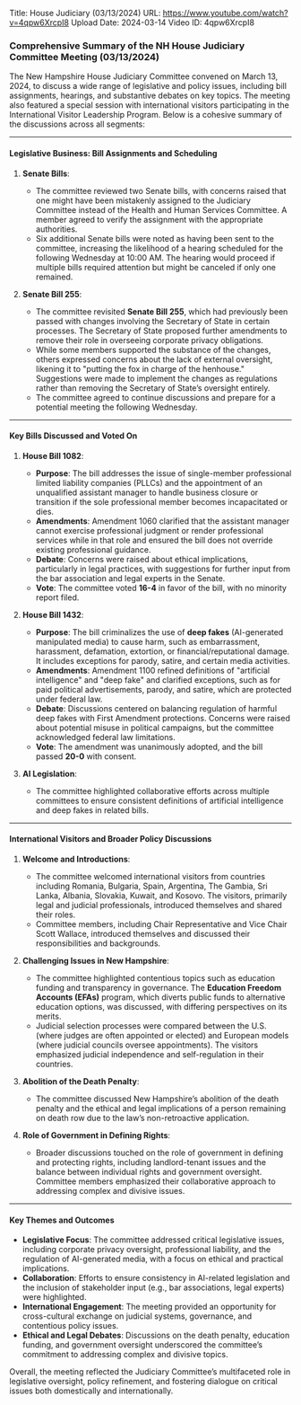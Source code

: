 Title: House Judiciary (03/13/2024)
URL: https://www.youtube.com/watch?v=4qpw6XrcpI8
Upload Date: 2024-03-14
Video ID: 4qpw6XrcpI8

### Comprehensive Summary of the NH House Judiciary Committee Meeting (03/13/2024)

The New Hampshire House Judiciary Committee convened on March 13, 2024, to discuss a wide range of legislative and policy issues, including bill assignments, hearings, and substantive debates on key topics. The meeting also featured a special session with international visitors participating in the International Visitor Leadership Program. Below is a cohesive summary of the discussions across all segments:

---

#### **Legislative Business: Bill Assignments and Scheduling**
1. **Senate Bills**:
   - The committee reviewed two Senate bills, with concerns raised that one might have been mistakenly assigned to the Judiciary Committee instead of the Health and Human Services Committee. A member agreed to verify the assignment with the appropriate authorities.
   - Six additional Senate bills were noted as having been sent to the committee, increasing the likelihood of a hearing scheduled for the following Wednesday at 10:00 AM. The hearing would proceed if multiple bills required attention but might be canceled if only one remained.

2. **Senate Bill 255**:
   - The committee revisited **Senate Bill 255**, which had previously been passed with changes involving the Secretary of State in certain processes. The Secretary of State proposed further amendments to remove their role in overseeing corporate privacy obligations.
   - While some members supported the substance of the changes, others expressed concerns about the lack of external oversight, likening it to "putting the fox in charge of the henhouse." Suggestions were made to implement the changes as regulations rather than removing the Secretary of State’s oversight entirely.
   - The committee agreed to continue discussions and prepare for a potential meeting the following Wednesday.

---

#### **Key Bills Discussed and Voted On**
1. **House Bill 1082**:
   - **Purpose**: The bill addresses the issue of single-member professional limited liability companies (PLLCs) and the appointment of an unqualified assistant manager to handle business closure or transition if the sole professional member becomes incapacitated or dies.
   - **Amendments**: Amendment 1060 clarified that the assistant manager cannot exercise professional judgment or render professional services while in that role and ensured the bill does not override existing professional guidance.
   - **Debate**: Concerns were raised about ethical implications, particularly in legal practices, with suggestions for further input from the bar association and legal experts in the Senate.
   - **Vote**: The committee voted **16-4** in favor of the bill, with no minority report filed.

2. **House Bill 1432**:
   - **Purpose**: The bill criminalizes the use of **deep fakes** (AI-generated manipulated media) to cause harm, such as embarrassment, harassment, defamation, extortion, or financial/reputational damage. It includes exceptions for parody, satire, and certain media activities.
   - **Amendments**: Amendment 1100 refined definitions of "artificial intelligence" and "deep fake" and clarified exceptions, such as for paid political advertisements, parody, and satire, which are protected under federal law.
   - **Debate**: Discussions centered on balancing regulation of harmful deep fakes with First Amendment protections. Concerns were raised about potential misuse in political campaigns, but the committee acknowledged federal law limitations.
   - **Vote**: The amendment was unanimously adopted, and the bill passed **20-0** with consent.

3. **AI Legislation**:
   - The committee highlighted collaborative efforts across multiple committees to ensure consistent definitions of artificial intelligence and deep fakes in related bills.

---

#### **International Visitors and Broader Policy Discussions**
1. **Welcome and Introductions**:
   - The committee welcomed international visitors from countries including Romania, Bulgaria, Spain, Argentina, The Gambia, Sri Lanka, Albania, Slovakia, Kuwait, and Kosovo. The visitors, primarily legal and judicial professionals, introduced themselves and shared their roles.
   - Committee members, including Chair Representative and Vice Chair Scott Wallace, introduced themselves and discussed their responsibilities and backgrounds.

2. **Challenging Issues in New Hampshire**:
   - The committee highlighted contentious topics such as education funding and transparency in governance. The **Education Freedom Accounts (EFAs)** program, which diverts public funds to alternative education options, was discussed, with differing perspectives on its merits.
   - Judicial selection processes were compared between the U.S. (where judges are often appointed or elected) and European models (where judicial councils oversee appointments). The visitors emphasized judicial independence and self-regulation in their countries.

3. **Abolition of the Death Penalty**:
   - The committee discussed New Hampshire’s abolition of the death penalty and the ethical and legal implications of a person remaining on death row due to the law’s non-retroactive application.

4. **Role of Government in Defining Rights**:
   - Broader discussions touched on the role of government in defining and protecting rights, including landlord-tenant issues and the balance between individual rights and government oversight. Committee members emphasized their collaborative approach to addressing complex and divisive issues.

---

#### **Key Themes and Outcomes**
- **Legislative Focus**: The committee addressed critical legislative issues, including corporate privacy oversight, professional liability, and the regulation of AI-generated media, with a focus on ethical and practical implications.
- **Collaboration**: Efforts to ensure consistency in AI-related legislation and the inclusion of stakeholder input (e.g., bar associations, legal experts) were highlighted.
- **International Engagement**: The meeting provided an opportunity for cross-cultural exchange on judicial systems, governance, and contentious policy issues.
- **Ethical and Legal Debates**: Discussions on the death penalty, education funding, and government oversight underscored the committee’s commitment to addressing complex and divisive topics.

Overall, the meeting reflected the Judiciary Committee’s multifaceted role in legislative oversight, policy refinement, and fostering dialogue on critical issues both domestically and internationally.